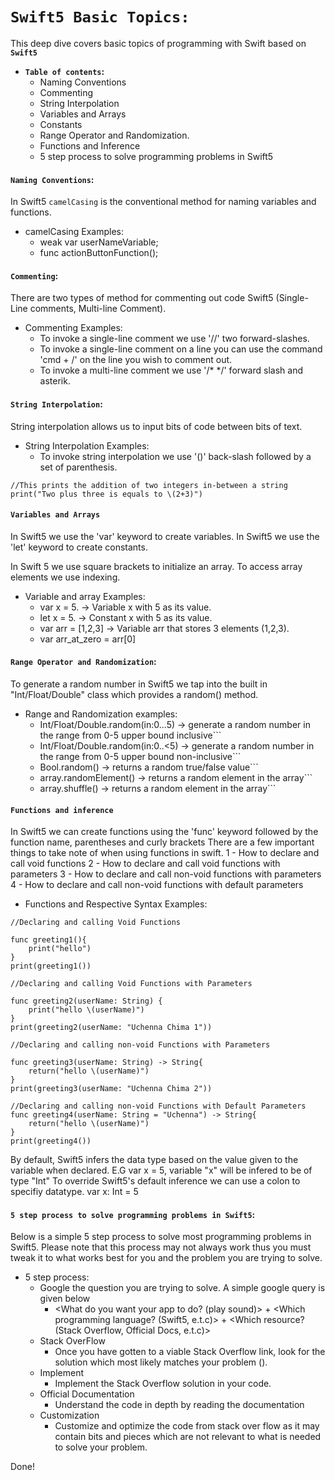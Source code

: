 # **`Swift5 Basic Topics:`**

This deep dive covers basic topics of programming with Swift based on **`Swift5`**

-  **`Table of contents`:**
    - Naming Conventions
    - Commenting
    - String Interpolation    
    - Variables and Arrays
    - Constants
    - Range Operator and Randomization.
    - Functions and Inference
    - 5 step process to solve programming problems in Swift5

#### **`Naming Conventions`:**
In Swift5 `camelCasing` is the conventional method for naming variables and functions.

- camelCasing Examples:
    - weak var userNameVariable;
    - func actionButtonFunction();

#### **`Commenting`:**
There are two types of method for commenting out code Swift5 (Single-Line comments, Multi-line Comment). 

- Commenting Examples:
    - To invoke a single-line comment we use '//' two forward-slashes.
    - To invoke a single-line comment on a line you can use the command 'cmd + /' on the line you wish to comment out.
    - To invoke a multi-line comment we use '/* */' forward slash and asterik.
    
#### **`String Interpolation`:**
String interpolation allows us to input bits of code between bits of text.

- String Interpolation Examples:
    - To invoke string interpolation we use '\()' back-slash followed by a set of parenthesis.
```
//This prints the addition of two integers in-between a string 
print("Two plus three is equals to \(2+3)")
```    


#### **`Variables and Arrays`** 
In Swift5 we use the 'var' keyword to create variables.
In Swift5 we use the 'let' keyword to create constants.

In Swift 5 we use square brackets to initialize an array.
To access array elements we use indexing.

- Variable and array Examples:
    - var x = 5. -> Variable x with 5 as its value.
    - let x = 5. -> Constant x with 5 as its value.
    - var arr = [1,2,3] -> Variable arr that stores 3 elements (1,2,3).
    - var arr_at_zero = arr[0]
    

#### **`Range Operator and Randomization`:**
To generate a random number in Swift5 we tap into the built in "Int/Float/Double" class which provides a random() method.

- Range and Randomization examples:
    - Int/Float/Double.random(in:0...5) -> generate a random number in the range from 0-5 upper bound inclusive```  
    - Int/Float/Double.random(in:0..<5) -> generate a random number in the range from 0-5 upper bound non-inclusive``` 
    - Bool.random() -> returns a random true/false value```
    - array.randomElement() -> returns a random element in the array``` 
    - array.shuffle() -> returns a random element in the array```

#### **`Functions and inference`** 
In Swift5 we can create functions using the 'func' keyword followed by the function name, parentheses and curly brackets
There are a few important things to take note of when using functions in swift.
1 - How to declare and call void functions
2 - How to declare and call void functions with parameters
3 - How to declare and call non-void functions with parameters
4 - How to declare and call non-void functions with default parameters

- Functions and Respective Syntax Examples:

```
//Declaring and calling Void Functions

func greeting1(){
    print("hello")
}
print(greeting1())

//Declaring and calling Void Functions with Parameters

func greeting2(userName: String) {
    print("hello \(userName)")
}
print(greeting2(userName: "Uchenna Chima 1"))

//Declaring and calling non-void Functions with Parameters 

func greeting3(userName: String) -> String{
    return("hello \(userName)")
}
print(greeting3(userName: "Uchenna Chima 2"))

//Declaring and calling non-void Functions with Default Parameters
func greeting4(userName: String = "Uchenna") -> String{
    return("hello \(userName)")
}
print(greeting4())

``` 
By default, Swift5 infers the data type based on the value given to the variable when declared. E.G var x = 5, variable "x" will be infered to be of type "Int"
To override Swift5's default inference we can use a colon to specifiy datatype. var x: Int = 5


#### **`5 step process to solve programming problems in Swift5`:**
Below is a simple 5 step process to solve most programming problems in Swift5. 
Please note that this process may not always work thus you must tweak it to what works best for you and the problem you are trying to solve.

- 5 step process:
    - Google the question you are trying to solve. A simple google query is given below 
        - <What do you want your app to do? (play sound)> + <Which programming language? (Swift5, e.t.c)> + <Which resource? (Stack Overflow, Official Docs, e.t.c)>
    - Stack OverFlow
        - Once you have gotten to a viable Stack Overflow link, look for the solution which most likely matches your problem ().
    - Implement
        - Implement the Stack Overflow solution in your code.
    - Official Documentation
        - Understand the code in depth by reading the documentation
    - Customization
        - Customize and optimize the code from stack over flow as it may contain bits and pieces which are not relevant to what is needed to solve your problem.
    
    
Done!




